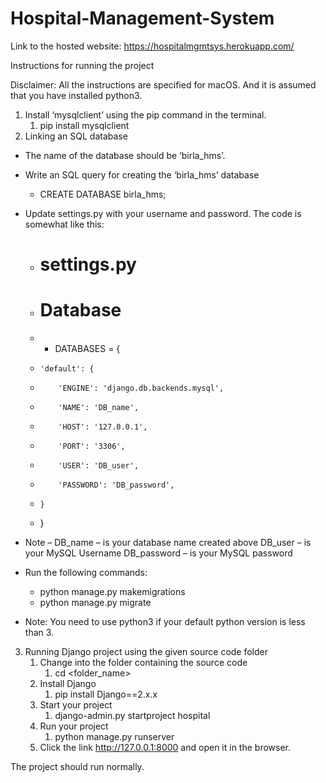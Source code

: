 # Hospital-Management-System

Link to the hosted website: https://hospitalmgmtsys.herokuapp.com/

Instructions for running the project


Disclaimer: All the instructions are specified for macOS. And it is assumed that you have installed python3.


1. Install ‘mysqlclient’ using the pip command in the terminal.
   1. pip install mysqlclient
2. Linking an SQL database 


* The name of the database should be ‘birla_hms’.
* Write an SQL query for creating the ‘birla_hms’ database
   * CREATE DATABASE birla_hms;


* Update settings.py with your username and password. The code is somewhat like this:
   * # settings.py
   * # Database
   *    * DATABASES = {
   *     'default': {
   *         'ENGINE': 'django.db.backends.mysql',
   *         'NAME': 'DB_name',
   *         'HOST': '127.0.0.1',
   *         'PORT': '3306',
   *         'USER': 'DB_user',
   *         'PASSWORD': 'DB_password',
   *     }
   * }
* Note –
DB_name – is your database name created above
DB_user – is your MySQL Username
DB_password – is your MySQL password


* Run the following commands:
   * python manage.py makemigrations 
   * python manage.py migrate
* Note: You need to use python3 if your default python version is less than 3.


3. Running Django project using the given source code folder
   1. Change into the folder containing the source code 
      1. cd  <folder_name>
   2. Install Django 
      1. pip install Django==2.x.x
   3. Start your project
      1. django-admin.py startproject hospital
   4. Run your project
      1. python manage.py runserver
   5. Click the link http://127.0.0.1:8000 and open it in the browser.


The project should run normally.
